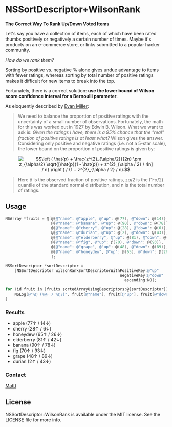 # NSSortDescriptor+WilsonRank

**The Correct Way To Rank Up/Down Voted Items**

Let's say you have a collection of items, each of which have been rated thumbs positively or negatively a certain number of times. Maybe it's products on an e-commerce store, or links submitted to a popular hacker community.

_How do we rank them?_

Sorting by positive vs. negative % alone gives undue advantage to items with fewer ratings, whereas sorting by total number of positive ratings makes it difficult for new items to break into the top.

Fortunately, there _is_ a correct solution: **use the lower bound of Wilson score confidence interval for a Bernoulli parameter**.

As eloquently described by [Evan Miller](http://www.evanmiller.org/how-not-to-sort-by-average-rating.html#changes):

> We need to balance the proportion of positive ratings with the uncertainty of a small number of observations. Fortunately, the math for this was worked out in 1927 by Edwin B. Wilson. What we want to ask is: _Given the ratings I have, there is a 95% chance that the "real" fraction of positive ratings is at least what?_ Wilson gives the answer. Considering only positive and negative ratings (i.e. not a 5-star scale), the lower bound on the proportion of positive ratings is given by:

<figure style="text-align:center">
    <img title="$$\left ( \hat{p} + \frac{z^{2}_{\alpha/2}}{2n} \pm z_{\alpha/2} \sqrt{[\hat{p}(1 - \hat{p}) + z^{2}_{\alpha / 2} / 4n] / n} \right ) / (1 + z^{2}_{\alpha / 2} / n).$$" src="http://latex.codecogs.com/svg.latex?\inline&space;\large&space;\left&space;(&space;\hat{p}&space;+&space;\frac{z^{2}_{\alpha/2}}{2n}&space;\pm&space;z_{\alpha/2}&space;\sqrt{[\hat{p}(1&space;-&space;\hat{p})&space;+&space;z^{2}_{\alpha&space;/&space;2}&space;/&space;4n]&space;/&space;n}&space;\right&space;)&space;/&space;(1&space;+&space;z^{2}_{\alpha&space;/&space;2}&space;/&space;n)."/>
</figure>

> Here p̂ is the observed fraction of positive ratings, zα/2 is the (1-α/2) quantile of the standard normal distribution, and n is the total number of ratings.

## Usage

```objective-c
NSArray *fruits = @[@{@"name": @"apple", @"up": @(77), @"down": @(14)},
                    @{@"name": @"banana", @"up": @(90), @"down": @(78)},
                    @{@"name": @"cherry", @"up": @(28), @"down": @(6)},
                    @{@"name": @"durian", @"up": @(2), @"down": @(43)},
                    @{@"name": @"elderberry", @"up": @(81), @"down": @(42)},
                    @{@"name": @"fig", @"up": @(70), @"down": @(93)},
                    @{@"name": @"grape", @"up": @(48), @"down": @(89)},
                    @{@"name": @"honeydew", @"up": @(65), @"down": @(26)},
                    ];

NSSortDescriptor *sortDescriptor =
    [NSSortDescriptor wilsonRankSortDescriptorWithPositiveKey:@"up"
                                                  negativeKey:@"down"
                                                    ascending:NO];

for (id fruit in [fruits sortedArrayUsingDescriptors:@[sortDescriptor]]) {
    NSLog(@"%@ (%@↑ / %@↓)", fruit[@"name"], fruit[@"up"], fruit[@"down"]);
}
```

### Results

* apple (77↑ / 14↓)
* cherry (28↑ / 6↓)
* honeydew (65↑ / 26↓)
* elderberry (81↑ / 42↓)
* banana (90↑ / 78↓)
* fig (70↑ / 93↓)
* grape (48↑ / 89↓)
* durian (2↑ / 43↓)

### Contact

[Mattt](https://twitter.com/mattt)

## License

NSSortDescriptor+WilsonRank is available under the MIT license. See the LICENSE file for more info.
